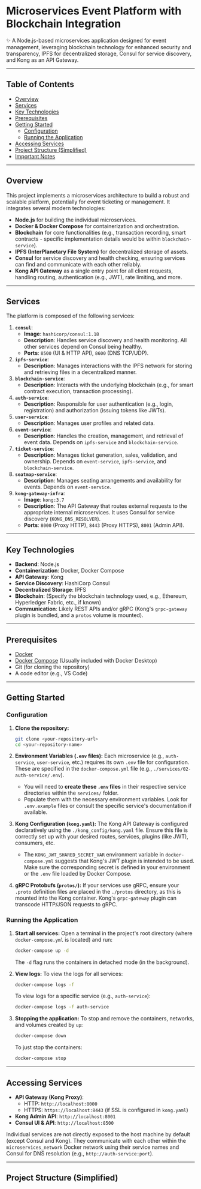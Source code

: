# Microservices Event Platform with Blockchain Integration

✨ A Node.js-based microservices application designed for event management, leveraging blockchain technology for enhanced security and transparency, IPFS for decentralized storage, Consul for service discovery, and Kong as an API Gateway.

---

## Table of Contents

- [Overview](#overview)
- [Services](#services)
- [Key Technologies](#key-technologies)
- [Prerequisites](#prerequisites)
- [Getting Started](#getting-started)
  - [Configuration](#configuration)
  - [Running the Application](#running-the-application)
- [Accessing Services](#accessing-services)
- [Project Structure (Simplified)](#project-structure-simplified)
- [Important Notes](#important-notes)

---

## Overview

This project implements a microservices architecture to build a robust and scalable platform, potentially for event ticketing or management. It integrates several modern technologies:

* **Node.js** for building the individual microservices.
* **Docker & Docker Compose** for containerization and orchestration.
* **Blockchain** for core functionalities (e.g., transaction recording, smart contracts - specific implementation details would be within `blockchain-service`).
* **IPFS (InterPlanetary File System)** for decentralized storage of assets.
* **Consul** for service discovery and health checking, ensuring services can find and communicate with each other reliably.
* **Kong API Gateway** as a single entry point for all client requests, handling routing, authentication (e.g., JWT), rate limiting, and more.

---

## Services

The platform is composed of the following services:

1.  **`consul`**:
    * **Image**: `hashicorp/consul:1.18`
    * **Description**: Handles service discovery and health monitoring. All other services depend on Consul being healthy.
    * **Ports**: `8500` (UI & HTTP API), `8600` (DNS TCP/UDP).
2.  **`ipfs-service`**:
    * **Description**: Manages interactions with the IPFS network for storing and retrieving files in a decentralized manner.
3.  **`blockchain-service`**:
    * **Description**: Interacts with the underlying blockchain (e.g., for smart contract execution, transaction processing).
4.  **`auth-service`**:
    * **Description**: Responsible for user authentication (e.g., login, registration) and authorization (issuing tokens like JWTs).
5.  **`user-service`**:
    * **Description**: Manages user profiles and related data.
6.  **`event-service`**:
    * **Description**: Handles the creation, management, and retrieval of event data. Depends on `ipfs-service` and `blockchain-service`.
7.  **`ticket-service`**:
    * **Description**: Manages ticket generation, sales, validation, and ownership. Depends on `event-service`, `ipfs-service`, and `blockchain-service`.
8.  **`seatmap-service`**:
    * **Description**: Manages seating arrangements and availability for events. Depends on `event-service`.
9.  **`kong-gateway-infra`**:
    * **Image**: `kong:3.7`
    * **Description**: The API Gateway that routes external requests to the appropriate internal microservices. It uses Consul for service discovery (`KONG_DNS_RESOLVER`).
    * **Ports**: `8000` (Proxy HTTP), `8443` (Proxy HTTPS), `8001` (Admin API).

---

## Key Technologies

* **Backend**: Node.js
* **Containerization**: Docker, Docker Compose
* **API Gateway**: Kong
* **Service Discovery**: HashiCorp Consul
* **Decentralized Storage**: IPFS
* **Blockchain**: (Specify the blockchain technology used, e.g., Ethereum, Hyperledger Fabric, etc., if known)
* **Communication**: Likely REST APIs and/or gRPC (Kong's `grpc-gateway` plugin is bundled, and a `protos` volume is mounted).

---

## Prerequisites

* [Docker](https://www.docker.com/get-started)
* [Docker Compose](https://docs.docker.com/compose/install/) (Usually included with Docker Desktop)
* Git (for cloning the repository)
* A code editor (e.g., VS Code)

---

## Getting Started

### Configuration

1.  **Clone the repository:**
    ```bash
    git clone <your-repository-url>
    cd <your-repository-name>
    ```

2.  **Environment Variables (`.env` files):**
    Each microservice (e.g., `auth-service`, `user-service`, etc.) requires its own `.env` file for configuration. These are specified in the `docker-compose.yml` file (e.g., `./services/02-auth-service/.env`).
    * You will need to **create these `.env` files** in their respective service directories within the `services/` folder.
    * Populate them with the necessary environment variables. Look for `.env.example` files or consult the specific service's documentation if available.

3.  **Kong Configuration (`kong.yaml`):**
    The Kong API Gateway is configured declaratively using the `./kong_config/kong.yaml` file. Ensure this file is correctly set up with your desired routes, services, plugins (like JWT), consumers, etc.
    * The `KONG_JWT_SHARED_SECRET_VAR` environment variable in `docker-compose.yml` suggests that Kong's JWT plugin is intended to be used. Make sure the corresponding secret is defined in your environment or the `.env` file loaded by Docker Compose.

4.  **gRPC Protobufs (`protos/`):**
    If your services use gRPC, ensure your `.proto` definition files are placed in the `./protos` directory, as this is mounted into the Kong container. Kong's `grpc-gateway` plugin can transcode HTTP/JSON requests to gRPC.

### Running the Application

1.  **Start all services:**
    Open a terminal in the project's root directory (where `docker-compose.yml` is located) and run:
    ```bash
    docker-compose up -d
    ```
    The `-d` flag runs the containers in detached mode (in the background).

2.  **View logs:**
    To view the logs for all services:
    ```bash
    docker-compose logs -f
    ```
    To view logs for a specific service (e.g., `auth-service`):
    ```bash
    docker-compose logs -f auth-service
    ```

3.  **Stopping the application:**
    To stop and remove the containers, networks, and volumes created by `up`:
    ```bash
    docker-compose down
    ```
    To just stop the containers:
    ```bash
    docker-compose stop
    ```

---

## Accessing Services

* **API Gateway (Kong Proxy)**:
    * HTTP: `http://localhost:8000`
    * HTTPS: `https://localhost:8443` (if SSL is configured in `kong.yaml`)
* **Kong Admin API**: `http://localhost:8001`
* **Consul UI & API**: `http://localhost:8500`

Individual services are not directly exposed to the host machine by default (except Consul and Kong). They communicate with each other within the `microservices_network` Docker network using their service names and Consul for DNS resolution (e.g., `http://auth-service:port`).

---

## Project Structure (Simplified)
